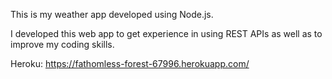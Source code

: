 This is my weather app developed using Node.js.

I developed this web app to get experience in using REST APIs as well as
to improve my coding skills.

Heroku: https://fathomless-forest-67996.herokuapp.com/
